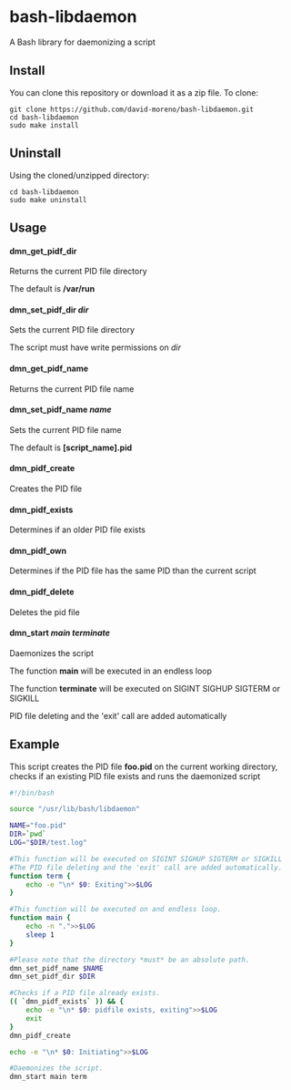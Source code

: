 # bash-libdaemon

A Bash library for daemonizing a script

Install
-------

You can clone this repository or download it as a zip file. To clone:

    git clone https://github.com/david-moreno/bash-libdaemon.git
    cd bash-libdaemon
    sudo make install

Uninstall
---------

Using the cloned/unzipped directory:

    cd bash-libdaemon
    sudo make uninstall

Usage
-----

#### dmn_get_pidf_dir
Returns the current PID file directory

The default is **/var/run**

#### dmn_set_pidf_dir *dir*
Sets the current PID file directory

The script must have write permissions on *dir*

#### dmn_get_pidf_name
Returns the current PID file name

#### dmn_set_pidf_name *name*
Sets the current PID file name

The default is **[script_name].pid**

#### dmn_pidf_create
Creates the PID file

#### dmn_pidf_exists
Determines if an older PID file exists

#### dmn_pidf_own
Determines if the PID file has the same PID than the current script

#### dmn_pidf_delete
Deletes the pid file

#### dmn_start *main* *terminate*
Daemonizes the script

The function **main** will be executed in an endless loop

The function **terminate** will be executed on SIGINT SIGHUP SIGTERM or SIGKILL

PID file deleting and the 'exit' call are added automatically

Example
-------

This script creates the PID file **foo.pid** on the current working directory, checks if an existing PID file exists and runs the daemonized script

```bash
#!/bin/bash

source "/usr/lib/bash/libdaemon"

NAME="foo.pid"
DIR=`pwd`
LOG="$DIR/test.log"

#This function will be executed on SIGINT SIGHUP SIGTERM or SIGKILL
#The PID file deleting and the 'exit' call are added automatically.
function term {
	echo -e "\n* $0: Exiting">>$LOG
}

#This function will be executed on and endless loop.
function main {
	echo -n ".">>$LOG
	sleep 1
}

#Please note that the directory *must* be an absolute path.
dmn_set_pidf_name $NAME
dmn_set_pidf_dir $DIR

#Checks if a PID file already exists.
(( `dmn_pidf_exists` )) && {
	echo -e "\n* $0: pidfile exists, exiting">>$LOG
	exit
}
dmn_pidf_create

echo -e "\n* $0: Initiating">>$LOG

#Daemonizes the script.
dmn_start main term
```
